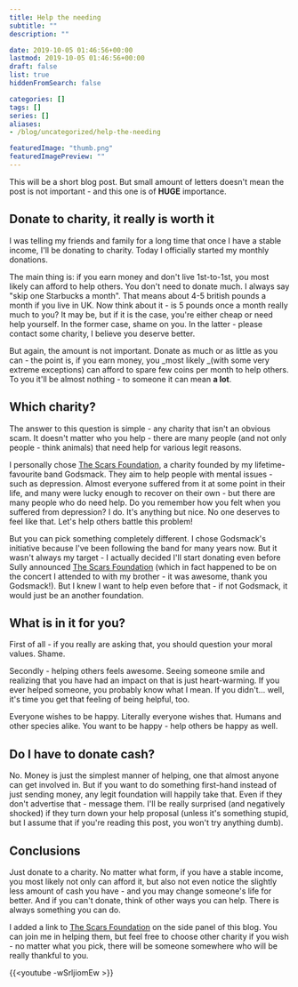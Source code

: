```yaml
---
title: Help the needing
subtitle: ""
description: ""

date: 2019-10-05 01:46:56+00:00
lastmod: 2019-10-05 01:46:56+00:00
draft: false
list: true
hiddenFromSearch: false

categories: []
tags: []
series: []
aliases: 
- /blog/uncategorized/help-the-needing

featuredImage: "thumb.png"
featuredImagePreview: ""
---
```


This will be a short blog post. But small amount of letters doesn't mean the post is not important - and this one is of **HUGE** importance.


## Donate to charity, it really is worth it


I was telling my friends and family for a long time that once I have a stable income, I'll be donating to charity. Today I officially started my monthly donations.

The main thing is: if you earn money and don't live 1st-to-1st, you most likely can afford to help others. You don't need to donate much. I always say "skip one Starbucks a month". That means about 4-5 british pounds a month if you live in UK. Now think about it - is 5 pounds once a month really much to you? It may be, but if it is the case, you're either cheap or need help yourself. In the former case, shame on you. In the latter - please contact some charity, I believe you deserve better.

But again, the amount is not important. Donate as much or as little as you can - the point is, if you earn money, you _most likely _(with some very extreme exceptions) can afford to spare few coins per month to help others. To you it'll be almost nothing - to someone it can mean **a lot**.


## Which charity?


The answer to this question is simple - any charity that isn't an obvious scam. It doesn't matter who you help - there are many people (and not only people - think animals) that need help for various legit reasons.

I personally chose [The Scars Foundation](https://www.godsmack.com/scarsfoundation), a charity founded by my lifetime-favourite band Godsmack. They aim to help people with mental issues - such as depression. Almost everyone suffered from it at some point in their life, and many were lucky enough to recover on their own - but there are many people who do need help. Do you remember how you felt when you suffered from depression? I do. It's anything but nice. No one deserves to feel like that. Let's help others battle this problem!

But you can pick something completely different. I chose Godsmack's initiative because I've been following the band for many years now. But it wasn't always my target - I actually decided I'll start donating even before Sully announced [The Scars Foundation](https://www.godsmack.com/scarsfoundation) (which in fact happened to be on the concert I attended to with my brother - it was awesome, thank you Godsmack!). But I knew I want to help even before that - if not Godsmack, it would just be an another foundation.


## What is in it for you?


First of all - if you really are asking that, you should question your moral values. Shame.

Secondly - helping others feels awesome. Seeing someone smile and realizing that you have had an impact on that is just heart-warming. If you ever helped someone, you probably know what I mean. If you didn't... well, it's time you get that feeling of being helpful, too.

Everyone wishes to be happy. Literally everyone wishes that. Humans and other species alike. You want to be happy - help others be happy as well.


## Do I have to donate cash?


No. Money is just the simplest manner of helping, one that almost anyone can get involved in. But if you want to do something first-hand instead of just sending money, any legit foundation will happily take that. Even if they don't advertise that - message them. I'll be really surprised (and negatively shocked) if they turn down your help proposal (unless it's something stupid, but I assume that if you're reading this post, you won't try anything dumb).


## Conclusions


Just donate to a charity. No matter what form, if you have a stable income, you most likely not only can afford it, but also not even notice the slightly less amount of cash you have - and you may change someone's life for better. And if you can't donate, think of other ways you can help. There is always something you can do.

I added a link to [The Scars Foundation](https://www.godsmack.com/scarsfoundation) on the side panel of this blog. You can join me in helping them, but feel free to choose other charity if you wish - no matter what you pick, there will be someone somewhere who will be really thankful to you.

{{<youtube -wSrljiomEw >}}
